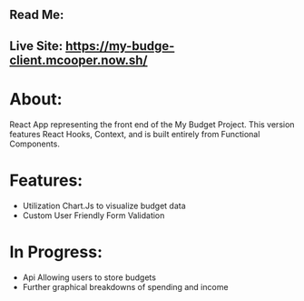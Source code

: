 ## Read Me: 

## Live Site: https://my-budge-client.mcooper.now.sh/

# About: 
React App representing the front end of the My Budget Project. This version features React Hooks, Context, 
and is built entirely from Functional Components. 

# Features: 

- Utilization Chart.Js to visualize budget data 
- Custom User Friendly Form Validation 

# In Progress: 

- Api Allowing users to store budgets
- Further graphical breakdowns of spending and income


